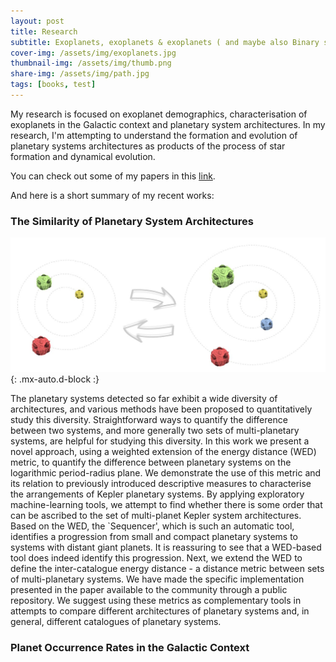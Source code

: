 ```yaml
---
layout: post
title: Research
subtitle: Exoplanets, exoplanets & exoplanets ( and maybe also Binary stars...) 
cover-img: /assets/img/exoplanets.jpg
thumbnail-img: /assets/img/thumb.png
share-img: /assets/img/path.jpg
tags: [books, test]
---
```


My research is focused on exoplanet demographics, characterisation of exoplanets in the Galactic context and planetary system architectures. In my research, I'm attempting to understand the formation and evolution of planetary systems architectures as products of the process of star formation and dynamical evolution.

You can check out some of my papers in this [link](https://ui.adsabs.harvard.edu/search/filter_author_facet_hier_fq_author=AND&filter_author_facet_hier_fq_author=author_facet_hier%3A%220%2FBashi%2C%20D%22&fq=%7B!type%3Daqp%20v%3D%24fq_database%7D&fq=%7B!type%3Daqp%20v%3D%24fq_author%7D&fq_author=(author_facet_hier%3A%220%2FBashi%2C%20D%22)&fq_database=database%3A%20astronomy&q=author%3A(%22bashi%22)&sort=date%20desc%2C%20bibcode%20desc&p_=0).

And here is a short summary of my recent works:

### The Similarity of Planetary System Architectures


![Crepe](/assets/img/PASSta.jpeg){: .mx-auto.d-block :}

The planetary systems detected so far exhibit a wide diversity of architectures, and various methods have been proposed to quantitatively study this diversity. Straightforward ways to quantify the difference between two systems, and more generally two sets of multi-planetary systems, are helpful for studying this diversity. In this work we present a novel approach, using a weighted extension of the energy distance (WED) metric, to quantify the difference between planetary systems on the logarithmic period-radius plane. We demonstrate the use of this metric and its relation to previously introduced descriptive measures to characterise the arrangements of Kepler planetary systems. By applying exploratory machine-learning tools, we attempt to find whether there is some order that can be ascribed to the set of multi-planet Kepler system architectures. Based on the WED, the `Sequencer', which is such an automatic tool, identifies a progression from small and compact planetary systems to systems with distant giant planets. It is reassuring to see that a WED-based tool does indeed identify this progression. Next, we extend the WED to define the inter-catalogue energy distance - a distance metric between sets of multi-planetary systems. We have made the specific implementation presented in the paper available to the community through a public repository. We suggest using these metrics as complementary tools in attempts to compare different architectures of planetary systems and, in general, different catalogues of planetary systems.

### Planet Occurrence Rates in the Galactic Context 
